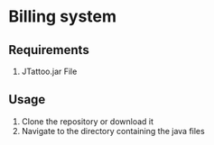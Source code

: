 # Billing system
## Requirements
1. JTattoo.jar File

## Usage
1. Clone the repository or download it
2. Navigate to the directory containing the java files
